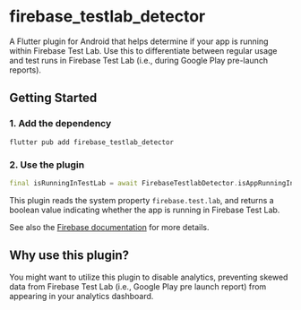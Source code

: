 # firebase_testlab_detector

A Flutter plugin for Android that helps determine if your app is running within Firebase Test Lab. Use this to differentiate between regular usage and test runs in Firebase Test Lab (i.e., during Google Play pre-launch reports).

## Getting Started

### 1. Add the dependency

```shell
flutter pub add firebase_testlab_detector
```

### 2. Use the plugin

```dart
final isRunningInTestLab = await FirebaseTestlabDetector.isAppRunningInTestlab();
```

This plugin reads the system property `firebase.test.lab`, and returns a boolean value indicating whether the app is running in Firebase Test Lab.

See also the [Firebase documentation](https://firebase.google.com/docs/test-lab/android/android-studio#modify_instrumented_test_behavior_for) for more details.

## Why use this plugin?

You might want to utilize this plugin to disable analytics, preventing skewed data from Firebase Test Lab (i.e., Google Play pre launch report) from appearing in your analytics dashboard.
